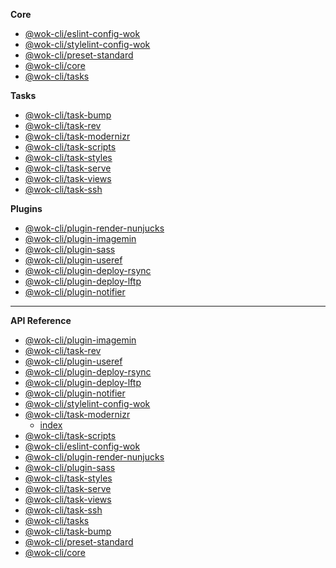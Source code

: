 <!-- prettier-ignore -->
**Core**

- [@wok-cli/eslint-config-wok](packages/eslint-config-wok/)
- [@wok-cli/stylelint-config-wok](packages/stylelint-config-wok/)
- [@wok-cli/preset-standard](packages/preset-standard/)
- [@wok-cli/core](packages/core/)
- [@wok-cli/tasks](packages/tasks/)

**Tasks**

- [@wok-cli/task-bump](packages/task-bump/)
- [@wok-cli/task-rev](packages/task-rev/)
- [@wok-cli/task-modernizr](packages/task-modernizr/)
- [@wok-cli/task-scripts](packages/task-scripts/)
- [@wok-cli/task-styles](packages/task-styles/)
- [@wok-cli/task-serve](packages/task-serve/)
- [@wok-cli/task-views](packages/task-views/)
- [@wok-cli/task-ssh](packages/task-ssh/)

**Plugins**

- [@wok-cli/plugin-render-nunjucks](packages/plugin-render-nunjucks/)
- [@wok-cli/plugin-imagemin](packages/plugin-imagemin/)
- [@wok-cli/plugin-sass](packages/plugin-sass/)
- [@wok-cli/plugin-useref](packages/plugin-useref/)
- [@wok-cli/plugin-deploy-rsync](packages/plugin-deploy-rsync/)
- [@wok-cli/plugin-deploy-lftp](packages/plugin-deploy-lftp/)
- [@wok-cli/plugin-notifier](packages/plugin-notifier/)

---

**API Reference**

- [@wok-cli/plugin-imagemin](packages/plugin-imagemin/api/)
- [@wok-cli/task-rev](packages/task-rev/api/)
- [@wok-cli/plugin-useref](packages/plugin-useref/api/)
- [@wok-cli/plugin-deploy-rsync](packages/plugin-deploy-rsync/api/)
- [@wok-cli/plugin-deploy-lftp](packages/plugin-deploy-lftp/api/)
- [@wok-cli/plugin-notifier](packages/plugin-notifier/api/)
- [@wok-cli/stylelint-config-wok](packages/stylelint-config-wok/api/)
- [@wok-cli/task-modernizr](packages/task-modernizr/api/)
  - [index](packages/task-modernizr/api/index)
- [@wok-cli/task-scripts](packages/task-scripts/api/)
- [@wok-cli/eslint-config-wok](packages/eslint-config-wok/api/)
- [@wok-cli/plugin-render-nunjucks](packages/plugin-render-nunjucks/api/)
- [@wok-cli/plugin-sass](packages/plugin-sass/api/)
- [@wok-cli/task-styles](packages/task-styles/api/)
- [@wok-cli/task-serve](packages/task-serve/api/)
- [@wok-cli/task-views](packages/task-views/api/)
- [@wok-cli/task-ssh](packages/task-ssh/api/)
- [@wok-cli/tasks](packages/tasks/api/)
- [@wok-cli/task-bump](packages/task-bump/api/)
- [@wok-cli/preset-standard](packages/preset-standard/api/)
- [@wok-cli/core](packages/core/api/)
